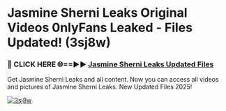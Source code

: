 # Jasmine Sherni Leaks Original Videos 0nlyFans Leaked - Files Updated! (3sj8w)

<h3>🔴 CLICK HERE 🌐==►► <a href="https://tinyurl.com/2wckxsce" rel="nofollow">Jasmine Sherni Leaks Updated Files</a></h3>

Get Jasmine Sherni Leaks and all content. Now you can access all videos and pictures of Jasmine Sherni Leaks. New Updated Files 2025!

[![3sj8w](https://i.imgur.com/AFduVYN.gif)](https://tinyurl.com/2wckxsce)
